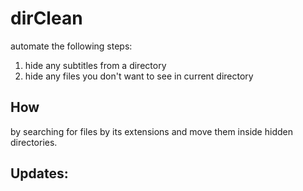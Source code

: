 # dirClean 

automate the following steps:
1. hide any subtitles from a directory
2. hide any files you don't want to see in current directory 

## How 
by searching for files by its extensions and move them inside hidden
directories.

## Updates:

